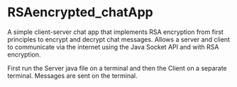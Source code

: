 # RSAencrypted_chatApp
A simple client-server chat app that implements RSA encryption from first principles to encrypt and decrypt chat messages.
Allows a server and client to communicate via the internet using the Java Socket API and with RSA encryption. 

First run the Server java file on a terminal and then the Client on a separate terminal. Messages are sent on the terminal. 
